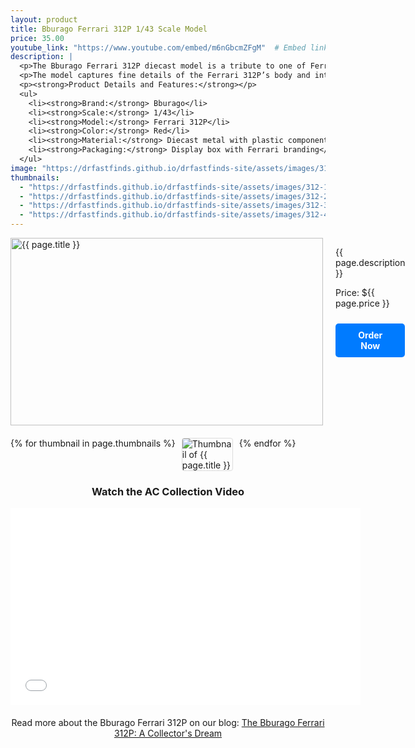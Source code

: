 ```yaml
---
layout: product
title: Bburago Ferrari 312P 1/43 Scale Model
price: 35.00
youtube_link: "https://www.youtube.com/embed/m6nGbcmZFgM"  # Embed link for AC Collection video
description: |
  <p>The Bburago Ferrari 312P diecast model is a tribute to one of Ferrari’s iconic racing cars from the late 1960s. This 1/43 scale model showcases the sleek design and powerful V12 engine of the original 312P, which made its debut at the 1969 12 Hours of Sebring.</p>
  <p>The model captures fine details of the Ferrari 312P’s body and interior, making it a must-have for any Ferrari enthusiast.</p>
  <p><strong>Product Details and Features:</strong></p>
  <ul>
    <li><strong>Brand:</strong> Bburago</li>
    <li><strong>Scale:</strong> 1/43</li>
    <li><strong>Model:</strong> Ferrari 312P</li>
    <li><strong>Color:</strong> Red</li>
    <li><strong>Material:</strong> Diecast metal with plastic components</li>
    <li><strong>Packaging:</strong> Display box with Ferrari branding</li>
  </ul>
image: "https://drfastfinds.github.io/drfastfinds-site/assets/images/312.jpg"
thumbnails:
  - "https://drfastfinds.github.io/drfastfinds-site/assets/images/312-1.jpg"
  - "https://drfastfinds.github.io/drfastfinds-site/assets/images/312-2.jpg"
  - "https://drfastfinds.github.io/drfastfinds-site/assets/images/312-3.jpg"
  - "https://drfastfinds.github.io/drfastfinds-site/assets/images/312-4.jpg"
---
```


<div class="product-detail">
    <div class="product-image-box">
        <img class="main-image" src="{{ page.image }}" alt="{{ page.title }}">
    </div>
    <div class="product-text">
        <p>{{ page.description }}</p>
        <p>Price: ${{ page.price }}</p>
        <a href="{{ site.baseurl }}/order" class="buy-now">Order Now</a>
    </div>
</div>

<div class="thumbnail-carousel">
    {% for thumbnail in page.thumbnails %}
    <img class="thumbnail" src="{{ thumbnail }}" alt="Thumbnail of {{ page.title }}">
    {% endfor %}
</div>

<div class="video-container" style="text-align: center; margin-top: 20px;">
    <h3>Watch the AC Collection Video</h3>
    <iframe width='560' height='315' src='{{ page.youtube_link }}' frameborder='0' allowfullscreen></iframe>
</div>

<div style="text-align: center; margin-top: 20px;">
    <p>Read more about the Bburago Ferrari 312P on our blog: 
        <a href="https://drfastfinds.github.io/drfastfinds-site/collectibles/diecast/ferrari/bburago/312p/2024/09/25/bburago-ferrari-312p.html">The Bburago Ferrari 312P: A Collector's Dream</a>
    </p>
</div>

<style>
.product-detail {
    display: flex;
    align-items: flex-start;
    gap: 20px;
    margin-bottom: 20px;
}

.product-image-box {
    flex-shrink: 0;
    width: 500px; 
    height: 300px; 
    overflow: hidden; 
}

.main-image {
    width: 100%; 
    height: 100%; 
    object-fit: contain; 
    display: block;
}

.product-text {
    max-width: 400px;
    flex-grow: 1;
}

.thumbnail-carousel {
    margin-top: 20px;
    display: flex;
    flex-wrap: wrap; 
    gap: 10px;
    justify-content: flex-start;
}

.thumbnail {
    max-width: 80px;
    cursor: pointer;
    border: 1px solid #ddd;
    border-radius: 4px;
}

.video-container {
    margin-top: 20px;
}

.buy-now {
    display: inline-block;
    padding: 10px 20px;
    margin-top: 10px;
    background-color: #007bff;
    color: #fff;
    text-decoration: none;
    border-radius: 5px;
    font-weight: bold;
    text-align: center;
}

.buy-now:hover {
    background-color: #0056b3;
}
</style>

<script>
document.addEventListener('DOMContentLoaded', function() {
    const mainImage = document.querySelector('.main-image');
    const thumbnails = document.querySelectorAll('.thumbnail');

    thumbnails.forEach(thumbnail => {
        thumbnail.addEventListener('click', function() {
            mainImage.src = this.src;
        });
    });
});
</script>
